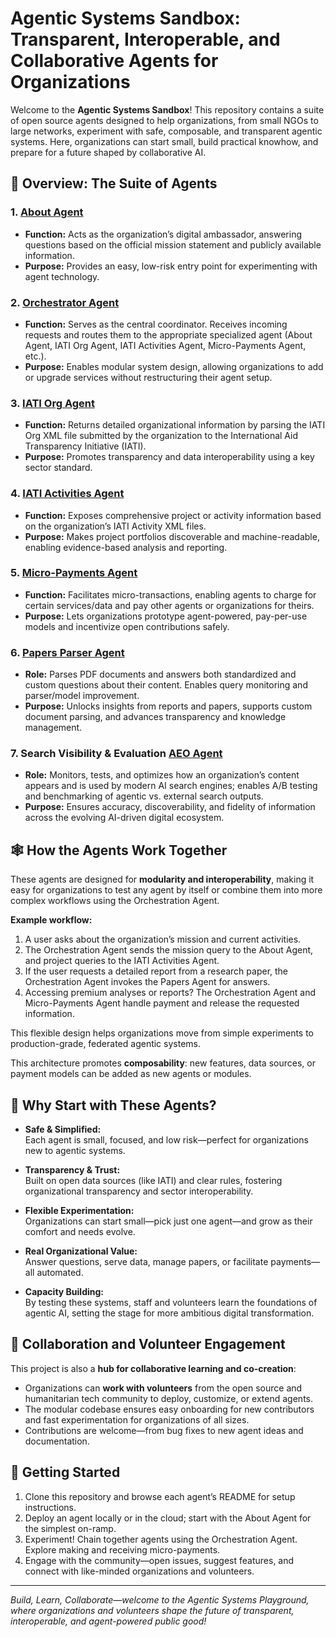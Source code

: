 # Agentic Systems Sandbox: Transparent, Interoperable, and Collaborative Agents for Organizations

Welcome to the **Agentic Systems Sandbox**! This repository contains a suite of open source agents designed to help organizations, from small NGOs to large networks, experiment with safe, composable, and transparent agentic systems. Here, organizations can start small, build practical knowhow, and prepare for a future shaped by collaborative AI.

## 🤖 Overview: The Suite of Agents

### 1. [About Agent](https://github.com/Aidex-Directory/About/blob/main/agents/About-Org.md)
- **Function:** Acts as the organization’s digital ambassador, answering questions based on the official mission statement and publicly available information.
- **Purpose:** Provides an easy, low-risk entry point for experimenting with agent technology.

### 2. [Orchestrator Agent](https://github.com/Aidex-Directory/About/blob/main/agents/Orchestrator.md)
- **Function:** Serves as the central coordinator. Receives incoming requests and routes them to the appropriate specialized agent (About Agent, IATI Org Agent, IATI Activities Agent, Micro-Payments Agent, etc.).
- **Purpose:** Enables modular system design, allowing organizations to add or upgrade services without restructuring their agent setup.

### 3. [IATI Org Agent](https://github.com/Aidex-Directory/About/blob/main/agents/IATI-Org.md)
- **Function:** Returns detailed organizational information by parsing the IATI Org XML file submitted by the organization to the International Aid Transparency Initiative (IATI).
- **Purpose:** Promotes transparency and data interoperability using a key sector standard.

### 4. [IATI Activities Agent](https://github.com/Aidex-Directory/About/blob/main/agents/IATI-Activities.md)
- **Function:** Exposes comprehensive project or activity information based on the organization’s IATI Activity XML files.
- **Purpose:** Makes project portfolios discoverable and machine-readable, enabling evidence-based analysis and reporting.

### 5. [Micro-Payments Agent](https://github.com/Aidex-Directory/About/blob/main/agents/Micro-Payments.md)
- **Function:** Facilitates micro-transactions, enabling agents to charge for certain services/data and pay other agents or organizations for theirs.
- **Purpose:** Lets organizations prototype agent-powered, pay-per-use models and incentivize open contributions safely.

### 6. [Papers Parser Agent](https://github.com/Aidex-Directory/About/blob/main/agents/Papers-Parser.md)
- **Role:** Parses PDF documents and answers both standardized and custom questions about their content. Enables query monitoring and parser/model improvement.
- **Purpose:** Unlocks insights from reports and papers, supports custom document parsing, and advances transparency and knowledge management.

### 7. Search Visibility & Evaluation [AEO Agent](https://github.com/Aidex-Directory/About/blob/main/agents/AEO-Agent.md)
- **Role:** Monitors, tests, and optimizes how an organization’s content appears and is used by modern AI search engines; enables A/B testing and benchmarking of agentic vs. external search outputs.
- **Purpose:** Ensures accuracy, discoverability, and fidelity of information across the evolving AI-driven digital ecosystem.

## 🕸️ How the Agents Work Together

These agents are designed for **modularity and interoperability**, making it easy for organizations to test any agent by itself or combine them into more complex workflows using the Orchestration Agent.

**Example workflow:**
1. A user asks about the organization’s mission and current activities.
2. The Orchestration Agent sends the mission query to the About Agent, and project queries to the IATI Activities Agent.
3. If the user requests a detailed report from a research paper, the Orchestration Agent invokes the Papers Agent for answers.
4. Accessing premium analyses or reports? The Orchestration Agent and Micro-Payments Agent handle payment and release the requested information.

This flexible design helps organizations move from simple experiments to production-grade, federated agentic systems.

This architecture promotes **composability**: new features, data sources, or payment models can be added as new agents or modules.

## 🚀 Why Start with These Agents?

- **Safe & Simplified:**  
  Each agent is small, focused, and low risk—perfect for organizations new to agentic systems.

- **Transparency & Trust:**  
  Built on open data sources (like IATI) and clear rules, fostering organizational transparency and sector interoperability.

- **Flexible Experimentation:**  
  Organizations can start small—pick just one agent—and grow as their comfort and needs evolve.

- **Real Organizational Value:**  
  Answer questions, serve data, manage papers, or facilitate payments—all automated.

- **Capacity Building:**  
  By testing these systems, staff and volunteers learn the foundations of agentic AI, setting the stage for more ambitious digital transformation.

## 🤝 Collaboration and Volunteer Engagement

This project is also a **hub for collaborative learning and co-creation**:
- Organizations can **work with volunteers** from the open source and humanitarian tech community to deploy, customize, or extend agents.
- The modular codebase ensures easy onboarding for new contributors and fast experimentation for organizations of all sizes.
- Contributions are welcome—from bug fixes to new agent ideas and documentation.

## 🧩 Getting Started

1. Clone this repository and browse each agent’s README for setup instructions.
2. Deploy an agent locally or in the cloud; start with the About Agent for the simplest on-ramp.
3. Experiment! Chain together agents using the Orchestration Agent. Explore making and receiving micro-payments.  
4. Engage with the community—open issues, suggest features, and connect with like-minded organizations and volunteers.

---

*Build, Learn, Collaborate—welcome to the Agentic Systems Playground, where organizations and volunteers shape the future of transparent, interoperable, and agent-powered public good!*
